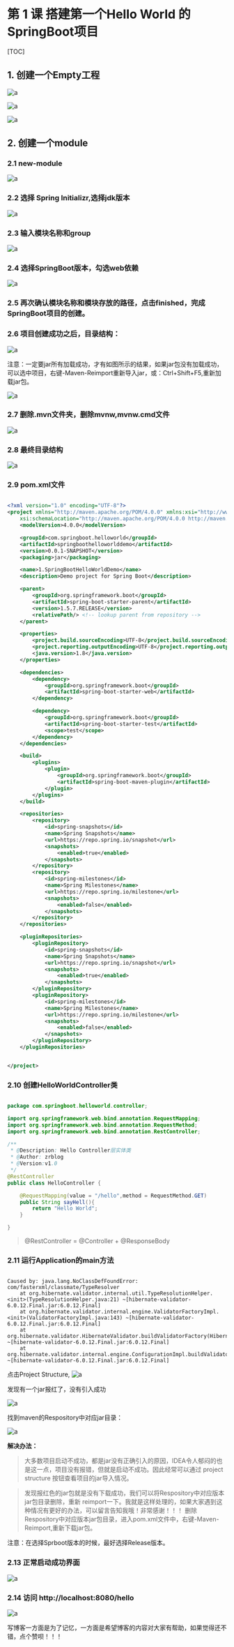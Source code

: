 # 第 1 课 搭建第一个Hello World 的SpringBoot项目

[TOC]

## 1. 创建一个Empty工程

![a](picture/2018-09-18-23-07-18.png)

![a](picture/2018-09-18-23-07-51.png)

![a](picture/2018-09-18-23-08-34.png)

## 2. 创建一个module

### 2.1 new-module

![a](picture/2018-09-18-23-09-45.png)

### 2.2 选择 Spring Initializr,选择jdk版本

![a](picture/2018-09-18-23-10-52.png)

### 2.3 输入模块名称和group

![a](picture/2018-09-18-23-13-35.png)

### 2.4 选择SpringBoot版本，勾选web依赖

![a](picture/2018-09-18-23-14-52.png)

### 2.5 再次确认模块名称和模块存放的路径，点击finished，完成SpringBoot项目的创建。

### 2.6 项目创建成功之后，目录结构：

![a](picture/2018-09-18-23-20-06.png)

注意：一定要jar所有加载成功，才有如图所示的结果，如果jar包没有加载成功，可以选中项目，右键-Maven-Reimport重新导入jar，或：Ctrl+Shift+F5,重新加载jar包。

![a](picture/2018-09-18-23-23-01.png)

### 2.7 删除.mvn文件夹，删除mvnw,mvnw.cmd文件

![a](picture/2018-09-18-23-25-03.png)

### 2.8 最终目录结构

![a](picture/2018-09-18-23-25-32.png)


### 2.9 pom.xml文件

```xml

<?xml version="1.0" encoding="UTF-8"?>
<project xmlns="http://maven.apache.org/POM/4.0.0" xmlns:xsi="http://www.w3.org/2001/XMLSchema-instance"
	xsi:schemaLocation="http://maven.apache.org/POM/4.0.0 http://maven.apache.org/xsd/maven-4.0.0.xsd">
	<modelVersion>4.0.0</modelVersion>

	<groupId>com.springboot.helloworld</groupId>
	<artifactId>springboothelloworlddemo</artifactId>
	<version>0.0.1-SNAPSHOT</version>
	<packaging>jar</packaging>

	<name>1.SpringBootHelloWorldDemo</name>
	<description>Demo project for Spring Boot</description>

	<parent>
		<groupId>org.springframework.boot</groupId>
		<artifactId>spring-boot-starter-parent</artifactId>
		<version>1.5.7.RELEASE</version>
		<relativePath/> <!-- lookup parent from repository -->
	</parent>

	<properties>
		<project.build.sourceEncoding>UTF-8</project.build.sourceEncoding>
		<project.reporting.outputEncoding>UTF-8</project.reporting.outputEncoding>
		<java.version>1.8</java.version>
	</properties>

	<dependencies>
		<dependency>
			<groupId>org.springframework.boot</groupId>
			<artifactId>spring-boot-starter-web</artifactId>
		</dependency>

		<dependency>
			<groupId>org.springframework.boot</groupId>
			<artifactId>spring-boot-starter-test</artifactId>
			<scope>test</scope>
		</dependency>
	</dependencies>

	<build>
		<plugins>
			<plugin>
				<groupId>org.springframework.boot</groupId>
				<artifactId>spring-boot-maven-plugin</artifactId>
			</plugin>
		</plugins>
	</build>

	<repositories>
		<repository>
			<id>spring-snapshots</id>
			<name>Spring Snapshots</name>
			<url>https://repo.spring.io/snapshot</url>
			<snapshots>
				<enabled>true</enabled>
			</snapshots>
		</repository>
		<repository>
			<id>spring-milestones</id>
			<name>Spring Milestones</name>
			<url>https://repo.spring.io/milestone</url>
			<snapshots>
				<enabled>false</enabled>
			</snapshots>
		</repository>
	</repositories>

	<pluginRepositories>
		<pluginRepository>
			<id>spring-snapshots</id>
			<name>Spring Snapshots</name>
			<url>https://repo.spring.io/snapshot</url>
			<snapshots>
				<enabled>true</enabled>
			</snapshots>
		</pluginRepository>
		<pluginRepository>
			<id>spring-milestones</id>
			<name>Spring Milestones</name>
			<url>https://repo.spring.io/milestone</url>
			<snapshots>
				<enabled>false</enabled>
			</snapshots>
		</pluginRepository>
	</pluginRepositories>


</project>


```

### 2.10 创建HelloWorldController类

```java

package com.springboot.helloworld.controller;

import org.springframework.web.bind.annotation.RequestMapping;
import org.springframework.web.bind.annotation.RequestMethod;
import org.springframework.web.bind.annotation.RestController;

/**
 * @Description: Hello Controller层实体类
 * @Author: zrblog
 * @Version:v1.0
 */
@RestController
public class HelloController {

    @RequestMapping(value = "/hello",method = RequestMethod.GET)
    public String sayHell(){
        return "Hello World";
    }

}

```

> @RestController = @Controller + @ResponseBody

### 2.11 运行Application的main方法

```red

Caused by: java.lang.NoClassDefFoundError: com/fasterxml/classmate/TypeResolver
	at org.hibernate.validator.internal.util.TypeResolutionHelper.<init>(TypeResolutionHelper.java:21) ~[hibernate-validator-6.0.12.Final.jar:6.0.12.Final]
	at org.hibernate.validator.internal.engine.ValidatorFactoryImpl.<init>(ValidatorFactoryImpl.java:143) ~[hibernate-validator-6.0.12.Final.jar:6.0.12.Final]
	at org.hibernate.validator.HibernateValidator.buildValidatorFactory(HibernateValidator.java:38) ~[hibernate-validator-6.0.12.Final.jar:6.0.12.Final]
	at org.hibernate.validator.internal.engine.ConfigurationImpl.buildValidatorFactory(ConfigurationImpl.java:364) ~[hibernate-validator-6.0.12.Final.jar:6.0.12.Final]

```

点击Project Structure,
![a](picture/2018-09-18-23-45-10.png)

发现有一个jar报红了，没有引入成功

![a](picture/2018-09-18-23-46-09.png)

找到maven的Respository中对应jar目录：

![a](picture/2018-09-18-23-48-23.png)

**解决办法：**
 >   大多数项目启动不成功，都是jar没有正确引入的原因，IDEA令人郁闷的也是这一点，项目没有报错，但就是启动不成功。因此经常可以通过 project structure 按钮查看项目的jar导入情况。

> 发现报红色的jar包就是没有下载成功，我们可以将Respository中对应版本jar包目录删除，重新 reimport一下。我就是这样处理的，如果大家遇到这种情况有更好的办法，可以留言告知我哦！非常感谢！！！
>  删除Respository中对应版本jar包目录，进入pom.xml文件中，右键-Maven-Reimport,重新下载jar包。

注意：在选择Sprboot版本的时候，最好选择Release版本。



### 2.13 正常启动成功界面

![a](picture/2018-09-19-00-34-02.png)

### 2.14 访问 http://localhost:8080/hello

![a](picture/2018-09-19-00-33-22.png)


写博客一方面是为了记忆，一方面是希望博客的内容对大家有帮助，如果觉得还不错，点个赞呗！！！


